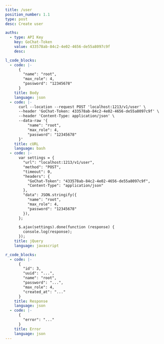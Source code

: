 ```yaml
---
title: /user
position_number: 1.1
type: post
desc: Create user

auths:
  - type: API Key
    key: GoChat-Token
    value: 433578ab-84c2-4e02-4656-de55a8097c9f
    desc:

l_code_blocks:
  - code: |-
      {
        "name": "root",
        "max_role": 4,
        "password": "12345678"
      }
    title: Body
    language: json
  - code: |-
      curl --location --request POST 'localhost:1213/v1/user' \
      --header 'GoChat-Token: 433578ab-84c2-4e02-4656-de55a8097c9f' \
      --header 'Content-Type: application/json' \
      --data-raw '{
          "name": "root",
          "max_role": 4,
          "password": "12345678"
      }'
    title: cURL
    language: bash
  - code: |-
      var settings = {
        "url": "localhost:1213/v1/user",
        "method": "POST",
        "timeout": 0,
        "headers": {
          "GoChat-Token": "433578ab-84c2-4e02-4656-de55a8097c9f",
          "Content-Type": "application/json"
        },
        "data": JSON.stringify({
          "name": "root",
          "max_role": 4,
          "password": "12345678"
        }),
      };

      $.ajax(settings).done(function (response) {
        console.log(response);
      });
    title: jQuery
    language: javascript

r_code_blocks:
  - code: |-
      {
        "id": 3,
        "uuid": "...",
        "name": "root",
        "password": "...",
        "max_role": 4,
        "created_at": "..."
      }
    title: Response
    language: json
  - code: |-
      {
        "error": "..."
      }
    title: Error
    language: json
---
```



